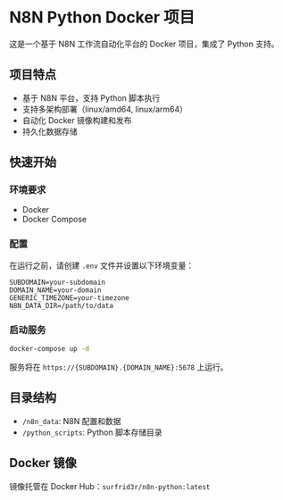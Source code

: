  # N8N Python Docker 项目

这是一个基于 N8N 工作流自动化平台的 Docker 项目，集成了 Python 支持。

## 项目特点

- 基于 N8N 平台，支持 Python 脚本执行
- 支持多架构部署（linux/amd64, linux/arm64）
- 自动化 Docker 镜像构建和发布
- 持久化数据存储

## 快速开始

### 环境要求

- Docker
- Docker Compose

### 配置

在运行之前，请创建 `.env` 文件并设置以下环境变量：

```env
SUBDOMAIN=your-subdomain
DOMAIN_NAME=your-domain
GENERIC_TIMEZONE=your-timezone
N8N_DATA_DIR=/path/to/data
```

### 启动服务

```bash
docker-compose up -d
```

服务将在 `https://{SUBDOMAIN}.{DOMAIN_NAME}:5678` 上运行。

## 目录结构

- `/n8n_data`: N8N 配置和数据
- `/python_scripts`: Python 脚本存储目录


## Docker 镜像

镜像托管在 Docker Hub：`surfrid3r/n8n-python:latest`